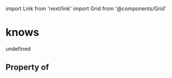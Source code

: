 import Link from 'next/link'
import Grid from '@components/Grid'

# knows

undefined

## Property of




